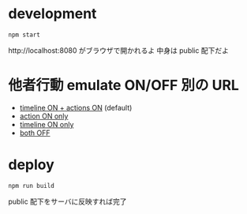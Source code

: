 # development

```
npm start
```

http://localhost:8080 がブラウザで開かれるよ
中身は public 配下だよ

# 他者行動 emulate ON/OFF 別の URL

- [timeline ON + actions ON](http://localhost:8080/) (default)
- [action ON only](http://localhost:8080/?tl=0)
- [timeline ON only](http://localhost:8080/?re=0)
- [both OFF](http://localhost:8080/?re=0&tl=0)

# deploy

```
npm run build
```

public 配下をサーバに反映すれば完了
